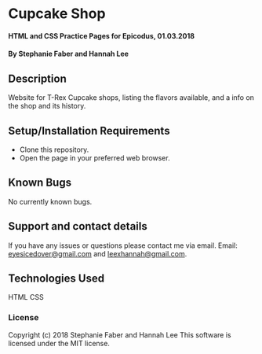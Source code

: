 # Cupcake Shop

#### HTML and CSS Practice Pages for Epicodus, 01.03.2018

#### By Stephanie Faber and Hannah Lee

## Description

Website for T-Rex Cupcake shops, listing the flavors available, and a info on the shop and its history.

## Setup/Installation Requirements

* Clone this repository.
* Open the page in your preferred web browser.


## Known Bugs

No currently known bugs.

## Support and contact details

If you have any issues or questions please contact me via email. Email: eyesicedover@gmail.com and leexhannah@gmail.com.

## Technologies Used

HTML
CSS

### License

Copyright (c) 2018 Stephanie Faber and Hannah Lee
This software is licensed under the MIT license.
